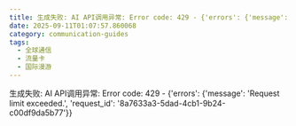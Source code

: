 ```yaml
---
title: 生成失败: AI API调用异常: Error code: 429 - {'errors': {'message': 'Request limit exceeded.', 'request_id': '21eed85f-3a93-4a72-af75-a536a543ee72'}}
date: 2025-09-11T01:07:57.860068
category: communication-guides
tags:
  - 全球通信
  - 流量卡
  - 国际漫游
---
```


生成失败: AI API调用异常: Error code: 429 - {'errors': {'message': 'Request limit exceeded.', 'request_id': '8a7633a3-5dad-4cb1-9b24-c00df9da5b77'}}